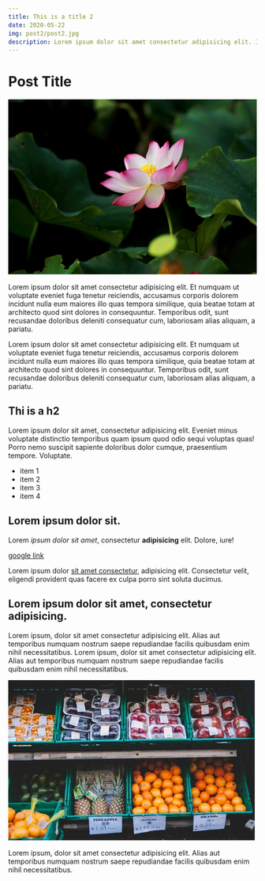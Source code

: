 ```yaml
---
title: This is a title 2
date: 2020-05-22
img: post2/post2.jpg
description: Lorem ipsum dolor sit amet consectetur adipisicing elit. Iusto, animi quod. Recusandae officia harum iusto autem ex distinctio voluptatem? Deserunt voluptate excepturi esse, fugiat autem laborum minima inventore magnam mollitia ullam consectetur quod vitae dicta facilis neque aperiam expedita magni illo. Odio quae nisi, corrupti fugiat quibusdam consequatur in impedit!
---
```


# Post Title

![Other image](../assets/img/posts/post3/post3.jpg)

Lorem ipsum dolor sit amet consectetur adipisicing elit. Et numquam ut voluptate eveniet fuga tenetur reiciendis, accusamus corporis dolorem incidunt nulla eum maiores illo quas tempora similique, quia beatae totam at architecto quod sint dolores in consequuntur. Temporibus odit, sunt recusandae doloribus deleniti consequatur cum, laboriosam alias aliquam, a pariatu.

Lorem ipsum dolor sit amet consectetur adipisicing elit. Et numquam ut voluptate eveniet fuga tenetur reiciendis, accusamus corporis dolorem incidunt nulla eum maiores illo quas tempora similique, quia beatae totam at architecto quod sint dolores in consequuntur. Temporibus odit, sunt recusandae doloribus deleniti consequatur cum, laboriosam alias aliquam, a pariatu.

## Thi is a h2

Lorem ipsum dolor sit amet, consectetur adipisicing elit. Eveniet minus voluptate distinctio temporibus quam ipsum quod odio sequi voluptas quas! Porro nemo suscipit sapiente doloribus dolor cumque, praesentium tempore. Voluptate.

- item 1
- item 2 
- item 3 
- item 4

## Lorem ipsum dolor sit.

Lorem *ipsum dolor sit amet*, consectetur **adipisicing** elit. Dolore, iure!

[google link](https://google.com)

Lorem ipsum dolor [sit amet consectetur](https://platzi.com), adipisicing elit. Consectetur velit, eligendi provident quas facere ex culpa porro sint soluta ducimus.

## Lorem ipsum dolor sit amet, consectetur adipisicing.

Lorem ipsum, dolor sit amet consectetur adipisicing elit. Alias aut temporibus numquam nostrum saepe repudiandae facilis quibusdam enim nihil necessitatibus.
Lorem ipsum, dolor sit amet consectetur adipisicing elit. Alias aut temporibus numquam nostrum saepe repudiandae facilis quibusdam enim nihil necessitatibus.

![title image](../assets/img/posts/post1/post1.jpeg)

Lorem ipsum, dolor sit amet consectetur adipisicing elit. Alias aut temporibus numquam nostrum saepe repudiandae facilis quibusdam enim nihil necessitatibus.